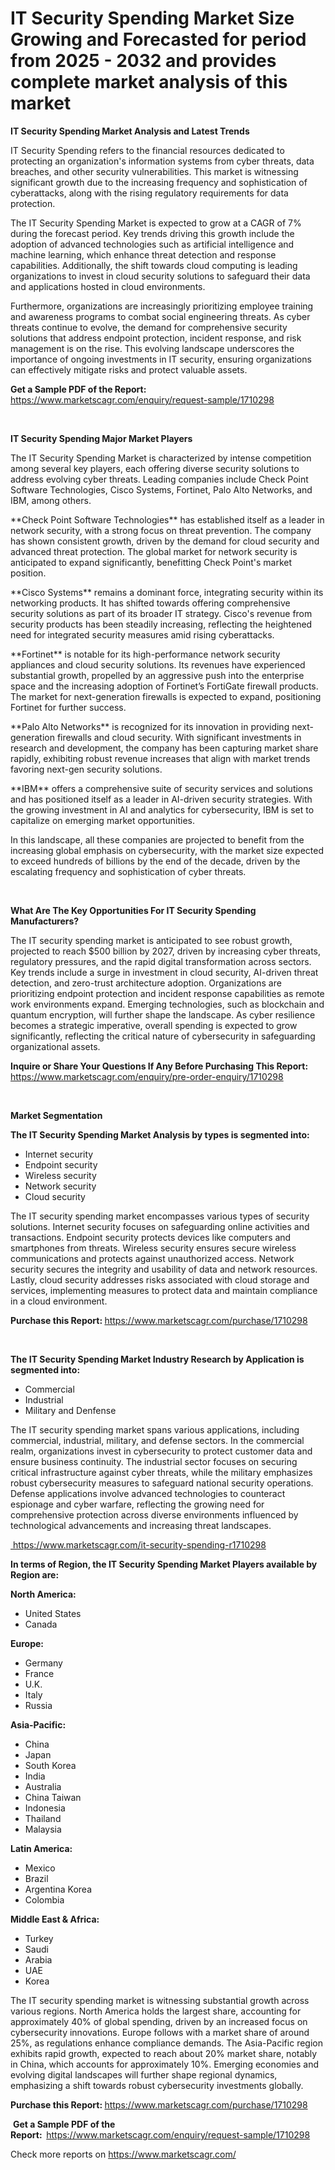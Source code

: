 <p><h1>IT Security Spending Market Size Growing and Forecasted for period from 2025 - 2032 and provides complete market analysis of this market</h1></p><p><strong>IT Security Spending Market Analysis and Latest Trends</strong></p>
<p><p>IT Security Spending refers to the financial resources dedicated to protecting an organization's information systems from cyber threats, data breaches, and other security vulnerabilities. This market is witnessing significant growth due to the increasing frequency and sophistication of cyberattacks, along with the rising regulatory requirements for data protection.</p><p>The IT Security Spending Market is expected to grow at a CAGR of 7% during the forecast period. Key trends driving this growth include the adoption of advanced technologies such as artificial intelligence and machine learning, which enhance threat detection and response capabilities. Additionally, the shift towards cloud computing is leading organizations to invest in cloud security solutions to safeguard their data and applications hosted in cloud environments. </p><p>Furthermore, organizations are increasingly prioritizing employee training and awareness programs to combat social engineering threats. As cyber threats continue to evolve, the demand for comprehensive security solutions that address endpoint protection, incident response, and risk management is on the rise. This evolving landscape underscores the importance of ongoing investments in IT security, ensuring organizations can effectively mitigate risks and protect valuable assets.</p></p>
<p><strong>Get a Sample PDF of the Report:&nbsp;</strong> <a href="https://www.marketscagr.com/enquiry/request-sample/1710298?utm_campaign=1949&utm_medium=2&utm_source=Github&utm_content=ia&utm_term=10012025&utm_id=it-security-spending">https://www.marketscagr.com/enquiry/request-sample/1710298</a></p>
<p>&nbsp;</p>
<p><strong>IT Security Spending Major Market Players</strong></p>
<p><p>The IT Security Spending Market is characterized by intense competition among several key players, each offering diverse security solutions to address evolving cyber threats. Leading companies include Check Point Software Technologies, Cisco Systems, Fortinet, Palo Alto Networks, and IBM, among others.</p><p>**Check Point Software Technologies** has established itself as a leader in network security, with a strong focus on threat prevention. The company has shown consistent growth, driven by the demand for cloud security and advanced threat protection. The global market for network security is anticipated to expand significantly, benefitting Check Point's market position.</p><p>**Cisco Systems** remains a dominant force, integrating security within its networking products. It has shifted towards offering comprehensive security solutions as part of its broader IT strategy. Cisco's revenue from security products has been steadily increasing, reflecting the heightened need for integrated security measures amid rising cyberattacks.</p><p>**Fortinet** is notable for its high-performance network security appliances and cloud security solutions. Its revenues have experienced substantial growth, propelled by an aggressive push into the enterprise space and the increasing adoption of Fortinet’s FortiGate firewall products. The market for next-generation firewalls is expected to expand, positioning Fortinet for further success.</p><p>**Palo Alto Networks** is recognized for its innovation in providing next-generation firewalls and cloud security. With significant investments in research and development, the company has been capturing market share rapidly, exhibiting robust revenue increases that align with market trends favoring next-gen security solutions.</p><p>**IBM** offers a comprehensive suite of security services and solutions and has positioned itself as a leader in AI-driven security strategies. With the growing investment in AI and analytics for cybersecurity, IBM is set to capitalize on emerging market opportunities.</p><p>In this landscape, all these companies are projected to benefit from the increasing global emphasis on cybersecurity, with the market size expected to exceed hundreds of billions by the end of the decade, driven by the escalating frequency and sophistication of cyber threats.</p></p>
<p>&nbsp;</p>
<p><strong>What Are The Key Opportunities For IT Security Spending Manufacturers?</strong></p>
<p><p>The IT security spending market is anticipated to see robust growth, projected to reach $500 billion by 2027, driven by increasing cyber threats, regulatory pressures, and the rapid digital transformation across sectors. Key trends include a surge in investment in cloud security, AI-driven threat detection, and zero-trust architecture adoption. Organizations are prioritizing endpoint protection and incident response capabilities as remote work environments expand. Emerging technologies, such as blockchain and quantum encryption, will further shape the landscape. As cyber resilience becomes a strategic imperative, overall spending is expected to grow significantly, reflecting the critical nature of cybersecurity in safeguarding organizational assets.</p></p>
<p><strong>Inquire or Share Your Questions If Any Before Purchasing This Report:</strong> <a href="https://www.marketscagr.com/enquiry/pre-order-enquiry/1710298?utm_campaign=1949&utm_medium=2&utm_source=Github&utm_content=ia&utm_term=10012025&utm_id=it-security-spending">https://www.marketscagr.com/enquiry/pre-order-enquiry/1710298</a></p>
<p>&nbsp;</p>
<p><strong>Market Segmentation</strong></p>
<p><strong>The IT Security Spending Market Analysis by types is segmented into:</strong></p>
<p><ul><li>Internet security</li><li>Endpoint security</li><li>Wireless security</li><li>Network security</li><li>Cloud security</li></ul></p>
<p><p>The IT security spending market encompasses various types of security solutions. Internet security focuses on safeguarding online activities and transactions. Endpoint security protects devices like computers and smartphones from threats. Wireless security ensures secure wireless communications and protects against unauthorized access. Network security secures the integrity and usability of data and network resources. Lastly, cloud security addresses risks associated with cloud storage and services, implementing measures to protect data and maintain compliance in a cloud environment.</p></p>
<p><strong>Purchase this Report:&nbsp;</strong><a href="https://www.marketscagr.com/purchase/1710298?utm_campaign=1949&utm_medium=2&utm_source=Github&utm_content=ia&utm_term=10012025&utm_id=it-security-spending">https://www.marketscagr.com/purchase/1710298</a></p>
<p>&nbsp;</p>
<p><strong>The IT Security Spending Market Industry Research by Application is segmented into:</strong></p>
<p><ul><li>Commercial</li><li>Industrial</li><li>Military and Denfense</li></ul></p>
<p><p>The IT security spending market spans various applications, including commercial, industrial, military, and defense sectors. In the commercial realm, organizations invest in cybersecurity to protect customer data and ensure business continuity. The industrial sector focuses on securing critical infrastructure against cyber threats, while the military emphasizes robust cybersecurity measures to safeguard national security operations. Defense applications involve advanced technologies to counteract espionage and cyber warfare, reflecting the growing need for comprehensive protection across diverse environments influenced by technological advancements and increasing threat landscapes.</p></p>
<p><a href="https://www.marketscagr.com/it-security-spending-r1710298?utm_campaign=1949&utm_medium=2&utm_source=Github&utm_content=ia&utm_term=10012025&utm_id=it-security-spending">&nbsp;https://www.marketscagr.com/it-security-spending-r1710298</a></p>
<p><strong>In terms of Region, the IT Security Spending Market Players available by Region are:</strong></p>
<p>
    <p> <strong> North America: </strong>
        <ul>
            <li>United States</li>
            <li>Canada</li>
        </ul>
        </p> 
    <p> <strong> Europe: </strong>
        <ul>
            <li>Germany</li>
            <li>France</li>
            <li>U.K.</li>
            <li>Italy</li>
            <li>Russia</li>
        </ul>
        </p> 
    <p> <strong> Asia-Pacific: </strong>
        <ul>
            <li>China</li>
            <li>Japan</li>
            <li>South Korea</li>
            <li>India</li>
            <li>Australia</li>
            <li>China Taiwan</li>
            <li>Indonesia</li>
            <li>Thailand</li>
            <li>Malaysia</li>
        </ul>
        </p> 
    <p> <strong> Latin America: </strong>
        <ul>
            <li>Mexico</li>
            <li>Brazil</li>
            <li>Argentina Korea</li>
            <li>Colombia</li>
        </ul>
        </p> 
    <p> <strong> Middle East & Africa: </strong>
        <ul>
            <li>Turkey</li>
            <li>Saudi</li>
            <li>Arabia</li>
            <li>UAE</li>
            <li>Korea</li>
        </ul>
    </p>
    </p>
<p><p>The IT security spending market is witnessing substantial growth across various regions. North America holds the largest share, accounting for approximately 40% of global spending, driven by an increased focus on cybersecurity innovations. Europe follows with a market share of around 25%, as regulations enhance compliance demands. The Asia-Pacific region exhibits rapid growth, expected to reach about 20% market share, notably in China, which accounts for approximately 10%. Emerging economies and evolving digital landscapes will further shape regional dynamics, emphasizing a shift towards robust cybersecurity investments globally.</p></p>
<p><strong>Purchase this Report: </strong><a href="https://www.marketscagr.com/purchase/1710298?utm_campaign=1949&utm_medium=2&utm_source=Github&utm_content=ia&utm_term=10012025&utm_id=it-security-spending">https://www.marketscagr.com/purchase/1710298</a></p>
<p>&nbsp;<strong>Get a Sample PDF of the Report:&nbsp;&nbsp;</strong><a href="https://www.marketscagr.com/enquiry/request-sample/1710298?utm_campaign=1949&utm_medium=2&utm_source=Github&utm_content=ia&utm_term=10012025&utm_id=it-security-spending">https://www.marketscagr.com/enquiry/request-sample/1710298</a></p>
<p><strong></strong></p>
<p>Check more reports on <a href="https://www.marketscagr.com/?utm_campaign=1949&utm_medium=2&utm_source=Github&utm_content=ia&utm_term=10012025&utm_id=it-security-spending">https://www.marketscagr.com/</a></p>